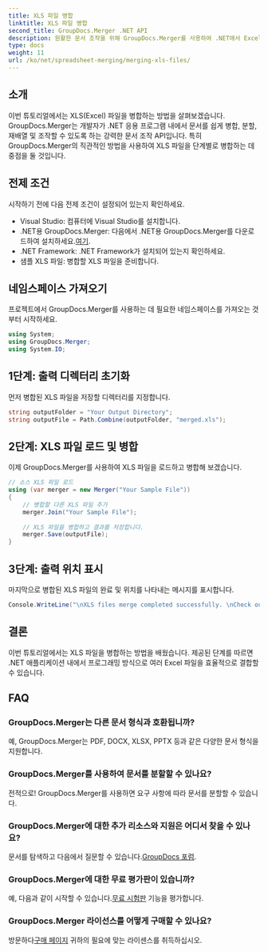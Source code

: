```yaml
---
title: XLS 파일 병합
linktitle: XLS 파일 병합
second_title: GroupDocs.Merger .NET API
description: 원활한 문서 조작을 위해 GroupDocs.Merger를 사용하여 .NET에서 Excel 파일을 병합하는 방법을 알아보세요. 단계별 튜토리얼을 따라해보세요.
type: docs
weight: 11
url: /ko/net/spreadsheet-merging/merging-xls-files/
---
```

## 소개
이번 튜토리얼에서는 XLS(Excel) 파일을 병합하는 방법을 살펴보겠습니다. GroupDocs.Merger는 개발자가 .NET 응용 프로그램 내에서 문서를 쉽게 병합, 분할, 재배열 및 조작할 수 있도록 하는 강력한 문서 조작 API입니다. 특히 GroupDocs.Merger의 직관적인 방법을 사용하여 XLS 파일을 단계별로 병합하는 데 중점을 둘 것입니다.
## 전제 조건
시작하기 전에 다음 전제 조건이 설정되어 있는지 확인하세요.
- Visual Studio: 컴퓨터에 Visual Studio를 설치합니다.
-  .NET용 GroupDocs.Merger: 다음에서 .NET용 GroupDocs.Merger를 다운로드하여 설치하세요.[여기](https://releases.groupdocs.com/merger/net/).
- .NET Framework: .NET Framework가 설치되어 있는지 확인하세요.
- 샘플 XLS 파일: 병합할 XLS 파일을 준비합니다.

## 네임스페이스 가져오기
프로젝트에서 GroupDocs.Merger를 사용하는 데 필요한 네임스페이스를 가져오는 것부터 시작하세요.
```csharp
using System; 
using GroupDocs.Merger;
using System.IO;
```
## 1단계: 출력 디렉터리 초기화
먼저 병합된 XLS 파일을 저장할 디렉터리를 지정합니다.
```csharp
string outputFolder = "Your Output Directory";
string outputFile = Path.Combine(outputFolder, "merged.xls");
```
## 2단계: XLS 파일 로드 및 병합
이제 GroupDocs.Merger를 사용하여 XLS 파일을 로드하고 병합해 보겠습니다.
```csharp
// 소스 XLS 파일 로드
using (var merger = new Merger("Your Sample File"))
{
    // 병합할 다른 XLS 파일 추가
    merger.Join("Your Sample File");
    
    // XLS 파일을 병합하고 결과를 저장합니다.
    merger.Save(outputFile);
}
```
## 3단계: 출력 위치 표시
마지막으로 병합된 XLS 파일의 완료 및 위치를 나타내는 메시지를 표시합니다.
```csharp
Console.WriteLine("\nXLS files merge completed successfully. \nCheck output in {0}", outputFolder);
```

## 결론
이번 튜토리얼에서는 XLS 파일을 병합하는 방법을 배웠습니다. 제공된 단계를 따르면 .NET 애플리케이션 내에서 프로그래밍 방식으로 여러 Excel 파일을 효율적으로 결합할 수 있습니다.

## FAQ
### GroupDocs.Merger는 다른 문서 형식과 호환됩니까?
예, GroupDocs.Merger는 PDF, DOCX, XLSX, PPTX 등과 같은 다양한 문서 형식을 지원합니다.
### GroupDocs.Merger를 사용하여 문서를 분할할 수 있나요?
전적으로! GroupDocs.Merger를 사용하면 요구 사항에 따라 문서를 분할할 수 있습니다.
### GroupDocs.Merger에 대한 추가 리소스와 지원은 어디서 찾을 수 있나요?
문서를 탐색하고 다음에서 질문할 수 있습니다.[GroupDocs 포럼](https://forum.groupdocs.com/c/merger/32).
### GroupDocs.Merger에 대한 무료 평가판이 있습니까?
 예, 다음과 같이 시작할 수 있습니다.[무료 시험판](https://releases.groupdocs.com/) 기능을 평가합니다.
### GroupDocs.Merger 라이선스를 어떻게 구매할 수 있나요?
 방문하다[구매 페이지](https://purchase.groupdocs.com/buy) 귀하의 필요에 맞는 라이센스를 취득하십시오.